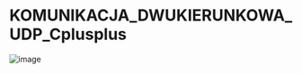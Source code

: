 # KOMUNIKACJA_DWUKIERUNKOWA_UDP_Cplusplus

![image](https://github.com/MichalMlynarczyk/KOMUNIKACJA_DWUKIERUNKOWA_UDP_Cplusplus/assets/22431228/0ed6a05d-92a2-464b-b2ea-a9c80c4cca2c)
